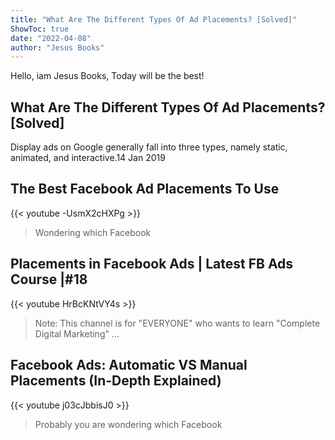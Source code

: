 ```yaml
---
title: "What Are The Different Types Of Ad Placements? [Solved]"
ShowToc: true 
date: "2022-04-08"
author: "Jesus Books" 
---
```


Hello, iam Jesus Books, Today will be the best!
## What Are The Different Types Of Ad Placements? [Solved]
 Display ads on Google generally fall into three types, namely static, animated, and interactive.14 Jan 2019

## The Best Facebook Ad Placements To Use
{{< youtube -UsmX2cHXPg >}}
>Wondering which Facebook 

## Placements in Facebook Ads | Latest FB Ads Course |#18
{{< youtube HrBcKNtVY4s >}}
>Note: This channel is for "EVERYONE" who wants to learn "Complete Digital Marketing" ...

## Facebook Ads: Automatic VS Manual Placements (In-Depth Explained)
{{< youtube j03cJbbisJ0 >}}
>Probably you are wondering which Facebook 


